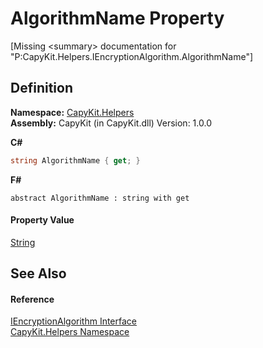 # AlgorithmName Property


\[Missing &lt;summary&gt; documentation for "P:CapyKit.Helpers.IEncryptionAlgorithm.AlgorithmName"\]



## Definition
**Namespace:** <a href="N_CapyKit_Helpers.md">CapyKit.Helpers</a>  
**Assembly:** CapyKit (in CapyKit.dll) Version: 1.0.0

**C#**
``` C#
string AlgorithmName { get; }
```
**F#**
``` F#
abstract AlgorithmName : string with get
```



#### Property Value
<a href="https://learn.microsoft.com/dotnet/api/system.string" target="_blank" rel="noopener noreferrer">String</a>

## See Also


#### Reference
<a href="T_CapyKit_Helpers_IEncryptionAlgorithm.md">IEncryptionAlgorithm Interface</a>  
<a href="N_CapyKit_Helpers.md">CapyKit.Helpers Namespace</a>  
